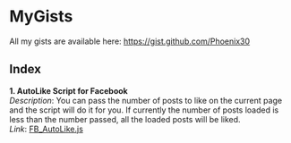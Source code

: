 # MyGists
All my gists are available here:
https://gist.github.com/Phoenix30

## Index
**1. AutoLike Script for Facebook** <br />
*Description*: You can pass the number of posts to like on the current page and the script will do it for you. If currently the number of posts loaded is less than the number passed, all the loaded posts will be liked.<br />
*Link*: [FB_AutoLike.js](https://gist.github.com/Phoenix30/ead79ac120319687cfc733d53cfe7214)
